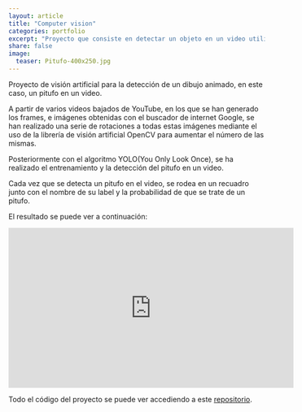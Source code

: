 ```yaml
---
layout: article
title: "Computer vision"
categories: portfolio
excerpt: "Proyecto que consiste en detectar un objeto en un video utilizando el algoritmo YOLO y la librería de visión artificial OpenCV"
share: false
image:
  teaser: Pitufo-400x250.jpg
---
```


Proyecto de visión artificial para la detección de un dibujo animado, en este caso, un pitufo en un video.

A partir de varios videos bajados de YouTube, en los que se han generado los frames, e imágenes obtenidas con el buscador de internet Google, se han realizado una serie de rotaciones a todas estas imágenes mediante el uso de la librería de visión artificial OpenCV para aumentar el número de las mismas.

Posteriormente con el algoritmo YOLO(You Only Look Once), se ha realizado el entrenamiento y la detección del pitufo en un video.

Cada vez que se detecta un pitufo en el video, se rodea en un recuadro junto con el nombre de su label y la probabilidad de que se trate de un pitufo.

El resultado se puede ver a continuación:

<iframe width="560" height="315" src="https://www.youtube.com/embed/TT2f3hVATt8" title="YouTube video player" frameborder="0" allow="accelerometer; autoplay; clipboard-write; encrypted-media; gyroscope; picture-in-picture" allowfullscreen></iframe>

Todo el código del proyecto se puede ver accediendo a este [repositorio](https://github.com/sonimik13/computer-vision).
